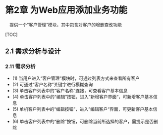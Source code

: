 # 第2章 为Web应用添加业务功能

&emsp;提供一个“客户管理”模块，其中包含对客户的增删查改功能

[TOC]

## 2.1 需求分析与设计

### 2.11 需求分析
- (1) 当用户进入“客户管理”模块时，可通过列表方式来查看所有客户
- (2) 可通过“客户名称”关键字进行模糊查询
- (3) 单击客户列表中的“客户名称”连接，可查看客户基本信息
- (4) 单击客户列表中的“编辑”按钮，进入”新增客户界面“，可新增客户基本信息
- (5) 单机客户列表中的“编辑按钮”，进入”编辑客户“界面，可更新客户基本信息
- (6) 单击客户列表中的“删除”按钮，可删除当前所选择的客户，需提示是否删除


